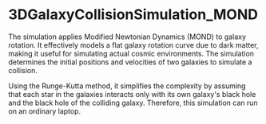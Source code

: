 # 3DGalaxyCollisionSimulation_MOND

The simulation applies Modified Newtonian Dynamics (MOND) to galaxy rotation.
It effectively models a flat galaxy rotation curve due to dark matter, making it useful for simulating actual cosmic environments.
The simulation determines the initial positions and velocities of two galaxies to simulate a collision.

Using the Runge-Kutta method, it simplifies the complexity by assuming that each star in the galaxies interacts only with its own galaxy's black hole and the black hole of the colliding galaxy.
Therefore, this simulation can run on an ordinary laptop.
